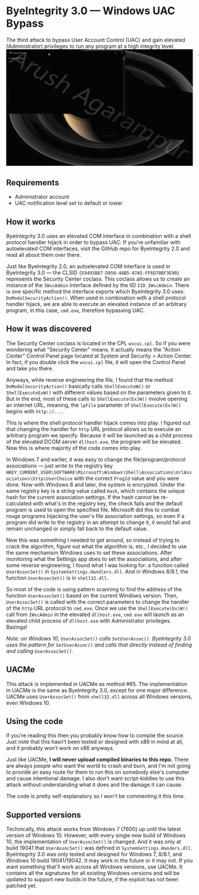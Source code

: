 ﻿# ByeIntegrity 3.0 — Windows UAC Bypass
The third attack to bypass User Account Control (UAC) and gain elevated (Administrator) privileges to run any program at a high integrity level.
![](example.gif)

## Requirements
- Administrator account
- UAC notification level set to default or lower

## How it works
ByeIntegrity 3.0 uses an elevated COM interface in combination with a shell protocol handler hijack in order to bypass UAC. If you're unfamiliar with autoelevated COM interfaces, visit the GitHub repo for ByeIntegrity 2.0 and read all about them over there.

Just like ByeIntegrity 2.0, an autoelevated COM interface is used in ByeIntegrity 3.0 — the CLSID `{E9495B87-D950-4AB5-87A5-FF6D70BF3E90}` represents the Security Center coclass. This coclass allows us to create an instance of the `IWscAdmin` interface defined by the IID `IID_IWscAdmin`. There is one specific method the interface exports which ByeIntegrity 3.0 uses: `DoModalSecurityAction()`. When used in combination with a shell protocol handler hijack, we are able to execute an elevated instance of an arbitrary program, in this case, `cmd.exe`, therefore bypassing UAC.

## How it was discovered
The Security Center coclass is located in the CPL `wscui.cpl`. So if you were wondering what "Security Center" means, it actually means the "Action Center" Control Panel page located at System and Security > Action Center. In fact, if you double click the `wscui.cpl` file, it will open the Control Panel and take you there.

Anyways, while reverse engineering the file, I found that the method `DoModalSecurityAction()` basically calls `ShellExecuteW()` or `ShellExecuteExW()` with different values based on the parameters given to it. But in the end, most of these calls to `ShellExecute(Ex)W()` involve opening an internet URL, meaning, the `lpFile` parameter of `ShellExecute(Ex)W()` begins with `http://...`.

This is where the shell protocol handler hijack comes into play. I figured out that changing the handler for `http` URL protocol allows us to execute an arbitrary program we specify. Because it will be launched as a child process of the elevated DCOM server `dllhost.exe`, the program will be elevated. Now this is where majority of the code comes into play.

In Windows 7 and earlier, it was easy to change the file/program/protocol associations — just write to the registry key `HKEY_CURRENT_USER\SOFTWARE\Microsoft\Windows\Shell\Associations\UrlAssociations\http\UserChoice` with the correct `ProgId` value and you were done. Now with Windows 8 and later, the system is encrypted. Under the same registry key is a string value called `Hash`, which contains the unique hash for the current association settings. If the hash cannot be re-calculated with what's in the registry key, the check fails and the default program is used to open the specified file. Microsoft did this to combat rouge programs hijacking the user's file association settings, so even if a program did write to the registry in an attempt to change it, it would fail and remain unchanged or simply fall back to the default value.

Now this was something I needed to get around, so instead of trying to crack the algorithm, figure out what the algorithm is, etc., I decided to use the same mechanism Windows uses to set these associations. After monitoring what the Settings app does to set the associations, and after some reverse engineering, I found what I was looking for: a function called `UserAssocSet()` in `SystemSettings.Handlers.dll`. And in Windows 8/8.1, the function `UserAssocSet()` is in `shell32.dll`.

So most of the code is using pattern scanning to find the address of the function `UserAssocSet()` based on the current Windows version. Then, `UserAssocSet()` is called with the correct parameters to change the handler of the `http` URL protocol to `cmd.exe`. Once we use the `ShellExecute(Ex)W()` call from `IWscAdmin` in the elevated `dllhost.exe`, `cmd.exe` will launch as an elevated child process of `dllhost.exe` with Administrator privileges. Bazinga!

*Note: on Windows 10, `UserAssocSet()` calls `SetUserAssoc()`. ByeIntegrity 3.0 uses the pattern for `SetUserAssoc()` and calls that directly instead of finding and calling `UserAssocSet()`.*

## UACMe
This attack is implemented in UACMe as method #65. The implementation in UACMe is the same as ByeIntegrity 3.0, except for one major difference. UACMe uses `UserAssocSet()` from `shell32.dll` across all Windows versions, even Windows 10.

## Using the code
If you’re reading this then you probably know how to compile the source. Just note that this hasn’t been tested or designed with x86 in mind at all, and it probably won’t work on x86 anyways.

Just like UACMe,  **I will never upload compiled binaries to this repo.**  There are always people who want the world to crash and burn, and I'm not going to provide an easy route for them to run this on somebody else's computer and cause intentional damage. I also don't want script-kiddies to use this attack without understanding what it does and the damage it can cause.

The code is pretty self-explanatory so I won't be commenting it this time.

## Supported versions

Technically, this attack works from Windows 7 (7600) up until the latest version of Windows 10. However, with every single new build of Windows 10, the implementation of `UserAssocSet()` is changed. And it was only at build 19041 that `UserAssocSet()` was defined in `SystemSettings.Handers.dll`. ByeIntegrity 3.0 was only tested and designed for Windows 7, 8/8.1, and Windows 10 build 19041/19042. It may work in the future or it may not. If you want something that'll work across all Windows versions, use UACMe. It contains all the signatures for all existing Windows versions and will be updated to support new builds in the future, if the exploit has not been patched yet.
